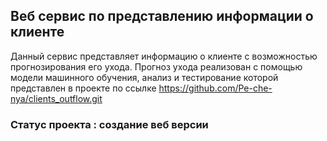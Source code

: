 ## Веб сервис по представлению информации о клиенте
Данный сервис представляет информацию о клиенте с возможностью прогнозирования его ухода. Прогноз ухода реализован с помощью модели машинного обучения, анализ и тестирование которой представлен в проекте по ссылке https://github.com/Pe-che-nya/clients_outflow.git

### Статус проекта : создание веб версии
